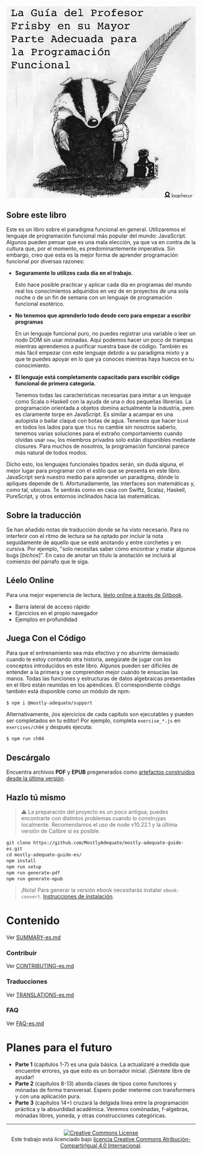 [![cover](images/cover.png)](SUMMARY.md)

## Sobre este libro

Este es un libro sobre el paradigma funcional en general. Utilizaremos el lenguaje de programación funcional más popular del mundo: JavaScript. Algunos pueden pensar que es una mala elección, ya que va en contra de la cultura que, por el momento, es predominantemente imperativa. Sin embargo, creo que esta es la mejor forma de aprender programación funcional por diversas razones:

 * **Seguramente lo utilizes cada día en el trabajo.**

    Esto hace posible practicar y aplicar cada día en programas del mundo real los conocimientos adquiridos en vez de en proyectos de una sola noche o de un fin de semana con un lenguaje de programación funcional esotérico.


 * **No tenemos que aprenderlo todo desde cero para empezar a escribir programas**

    En un lenguaje funcional puro, no puedes registrar una variable o leer un nodo DOM sin usar mónadas. Aquí podemos hacer un poco de trampas mientras aprendemos a purificar nuestra base de código. También es más fácil empezar con este lenguaje debido a su paradigma mixto y a que te puedes apoyar en lo que ya conoces mientras haya huecos en tu conocimiento.


 * **El lenguaje está completamente capacitado para escribir código funcional de primera categoría.**

    Tenemos todas las características necesarias para imitar a un lenguaje como Scala o Haskell con la ayuda de una o dos pequeñas librerías. La programación orientada a objetos domina actualmente la industria, pero es claramente torpe en JavaScript. Es similar a acampar en una autopista o bailar claqué con botas de agua. Tenemos que hacer `bind` en todos los lados para que `this` no cambie sin nosotros saberlo, tenemos varias soluciones para el extraño comportamiento cuando olvidas usar `new`, los miembros privados solo están disponibles mediante closures. Para muchos de nosotros, la programación funcional parece más natural de todos modos.

Dicho esto, los lenguajes funcionales tipados serán, sin duda alguna, el mejor lugar para programar con el estilo que se presenta en este libro. JavaScript será nuestro medio para aprender un paradigma, dónde lo apliques depende de tí. Afortunadamente, las interfaces son matemáticas y, como tal, ubicuas. Te sentirás como en casa con Swiftz, Scalaz, Haskell, PureScript, y otros entornos inclinados hacia las matemáticas.

## Sobre la traducción

Se han añadido notas de traducción donde se ha visto necesario. Para no interferir con el ritmo de lectura se ha optado por incluir la nota seguidamente de aquello que se esté anotando y entre corchetes y en cursiva. Por ejemplo, "solo necesitas saber cómo encontrar y matar algunos bugs [*bichos*]". En caso de anotar un título la anotación se incluirá al comienzo del párrafo que le siga.

## Léelo Online

Para una mejor experiencia de lectura, [léelo online a través de Gitbook](https://mostly-adequate.gitbooks.io/mostly-adequate-guide/).

- Barra lateral de acceso rápido
- Ejercicios en el propio navegador
- Ejemplos en profundidad


## Juega Con el Código

Para que el entrenamiento sea más efectivo y no aburrirte demasiado cuando te estoy contando otra historia, asegúrate de jugar con los conceptos introducidos en este libro. Algunos pueden ser difíciles de entender a la primera y se comprenden mejor cuándo te ensucias las manos.
Todas las funciones y estructuras de datos algebraicas presentadas en el libro están reunidas en los apéndices. El correspondiente código también está disponible como un módulo de npm:

```bash
$ npm i @mostly-adequate/support
```

Alternativamente, ¡los ejercicios de cada capítulo son ejecutables y pueden ser completados en tu editor! Por ejemplo, completa `exercise_*.js` en `exercises/ch04` y después ejecuta:

```bash
$ npm run ch04
```

## Descárgalo

Encuentra archivos **PDF** y **EPUB** pregenerados como [artefactos construidos desde la última versión](https://github.com/MostlyAdequate/mostly-adequate-guide-es/releases/latest).

## Hazlo tú mismo

> ⚠️ La preparación del proyecto es un poco antigua, puedes encontrarte con distintos problemas cuando lo construyas localmente. Recomendamos el uso de node v10.22.1 y la última versión de Calibre si es posible. 

```
git clone https://github.com/MostlyAdequate/mostly-adequate-guide-es.git
cd mostly-adequate-guide-es/
npm install
npm run setup
npm run generate-pdf
npm run generate-epub
```

> ¡Nota! Para generar la versión ebook necesitarás instalar `ebook-convert`. [Instrucciones de
> instalación](https://gitbookio.gitbooks.io/documentation/content/build/ebookconvert.html).

# Contenido

Ver [SUMMARY-es.md](SUMMARY-es.md)

### Contribuir

Ver [CONTRIBUTING-es.md](CONTRIBUTING-es.md)

### Traducciones

Ver [TRANSLATIONS-es.md](TRANSLATIONS-es.md)

### FAQ

Ver [FAQ-es.md](FAQ-es.md)



# Planes para el futuro

* **Parte 1** (capítulos 1-7) es una guía básica. La actualizaré a medida que encuentre errores, ya que esto es un borrador inicial. ¡Siéntete libre de ayudar!
* **Parte 2** (capítulos 8-13) aborda clases de tipos como functores y mónadas de forma transversal. Espero poder meterme con transformers y con una aplicación pura.
* **Parte 3** (capítulos 14+) cruzará la delgada línea entre la programación práctica y la absurdidad académica. Veremos comónadas, f-algebras, mónadas libres, yoneda, y otras construcciones categóricas.


---


<p align="center">
  <a rel="license" href="https://creativecommons.org/licenses/by-sa/4.0/deed.es">
    <img alt="Creative Commons License" style="border-width:0" src="https://i.creativecommons.org/l/by-sa/4.0/88x31.png" />
  </a>
  <br />
  Este trabajo está licenciado bajo <a rel="license" href="https://creativecommons.org/licenses/by-sa/4.0/deed.es">licencia Creative Commons Atribución-CompartirIgual 4.0 Internacional</a>.
</p>
